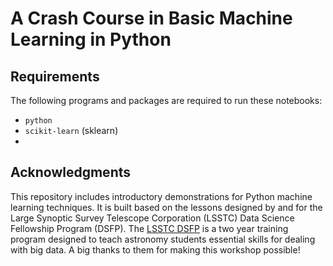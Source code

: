 # A Crash Course in Basic Machine Learning in Python

## Requirements
The following programs and packages are required to run these notebooks: 
- `python`
- `scikit-learn` (sklearn)
- 

## Acknowledgments
This repository includes introductory demonstrations for Python machine learning techniques. It is built based on the lessons designed by and for the Large Synoptic Survey Telescope Corporation (LSSTC) Data Science Fellowship Program (DSFP). The [LSSTC DSFP](http://ciera.northwestern.edu/Education/LSSTC_DSFPOverview.php) is a two year training program designed to teach astronomy students essential skills for dealing with big data. A big thanks to them for making this workshop possible! 
